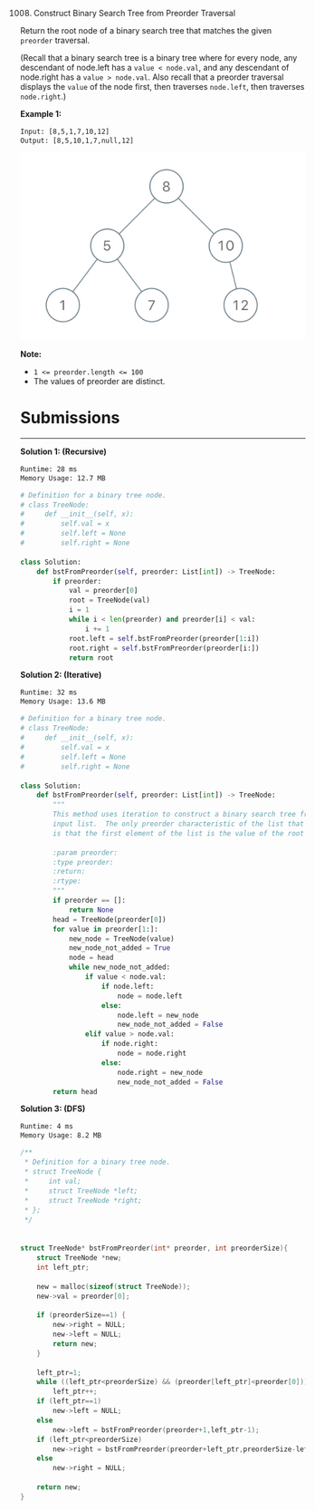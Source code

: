 1008. Construct Binary Search Tree from Preorder Traversal

Return the root node of a binary search tree that matches the given `preorder` traversal.

(Recall that a binary search tree is a binary tree where for every node, any descendant of node.left has a `value < node.val`, and any descendant of node.right has a `value > node.val`.  Also recall that a preorder traversal displays the `value` of the node first, then traverses `node.left`, then traverses `node.right`.)

 

**Example 1:**
```
Input: [8,5,1,7,10,12]
Output: [8,5,10,1,7,null,12]
```
![1008_1266.png](img/1008_1266.png)
 

**Note:** 

* `1 <= preorder.length <= 100`
* The values of preorder are distinct.

# Submissions
---
**Solution 1: (Recursive)**
```
Runtime: 28 ms
Memory Usage: 12.7 MB
```
```python
# Definition for a binary tree node.
# class TreeNode:
#     def __init__(self, x):
#         self.val = x
#         self.left = None
#         self.right = None

class Solution:
    def bstFromPreorder(self, preorder: List[int]) -> TreeNode:
        if preorder:
            val = preorder[0]
            root = TreeNode(val)
            i = 1
            while i < len(preorder) and preorder[i] < val:
                i += 1
            root.left = self.bstFromPreorder(preorder[1:i])
            root.right = self.bstFromPreorder(preorder[i:])
            return root
```

**Solution 2: (Iterative)**
```
Runtime: 32 ms
Memory Usage: 13.6 MB
```
```python
# Definition for a binary tree node.
# class TreeNode:
#     def __init__(self, x):
#         self.val = x
#         self.left = None
#         self.right = None

class Solution:
    def bstFromPreorder(self, preorder: List[int]) -> TreeNode:
        """
        This method uses iteration to construct a binary search tree from the
        input list.  The only preorder characteristic of the list that it uses
        is that the first element of the list is the value of the root node.

        :param preorder:
        :type preorder:
        :return:
        :rtype:
        """
        if preorder == []:
            return None
        head = TreeNode(preorder[0])
        for value in preorder[1:]:
            new_node = TreeNode(value)
            new_node_not_added = True
            node = head
            while new_node_not_added:
                if value < node.val:
                    if node.left:
                        node = node.left
                    else:
                        node.left = new_node
                        new_node_not_added = False
                elif value > node.val:
                    if node.right:
                        node = node.right
                    else:
                        node.right = new_node
                        new_node_not_added = False
        return head
```

**Solution 3: (DFS)**
```
Runtime: 4 ms
Memory Usage: 8.2 MB
```
```c
/**
 * Definition for a binary tree node.
 * struct TreeNode {
 *     int val;
 *     struct TreeNode *left;
 *     struct TreeNode *right;
 * };
 */


struct TreeNode* bstFromPreorder(int* preorder, int preorderSize){
    struct TreeNode *new;
    int left_ptr;

    new = malloc(sizeof(struct TreeNode));
    new->val = preorder[0];

    if (preorderSize==1) {
        new->right = NULL;
        new->left = NULL;
        return new;
    }

    left_ptr=1;
    while ((left_ptr<preorderSize) && (preorder[left_ptr]<preorder[0]))
        left_ptr++;
    if (left_ptr==1)
        new->left = NULL;
    else 
        new->left = bstFromPreorder(preorder+1,left_ptr-1);
    if (left_ptr<preorderSize) 
        new->right = bstFromPreorder(preorder+left_ptr,preorderSize-left_ptr);
    else 
        new->right = NULL;

    return new;
}
```
